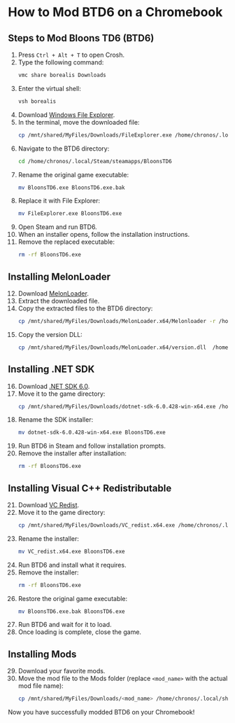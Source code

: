 # How to Mod BTD6 on a Chromebook

## Steps to Mod Bloons TD6 (BTD6)

1. Press `Ctrl + Alt + T` to open Crosh.
2. Type the following command:
   ```sh
   vmc share borealis Downloads
   ```
3. Enter the virtual shell:
   ```sh
   vsh borealis
   ```
4. Download [Windows File Explorer](https://windows-file-explorer.en.softonic.com/download).
5. In the terminal, move the downloaded file:
   ```sh
   cp /mnt/shared/MyFiles/Downloads/FileExplorer.exe /home/chronos/.local/Steam/steamapps/BloonsTD6
   ```
6. Navigate to the BTD6 directory:
   ```sh
   cd /home/chronos/.local/Steam/steamapps/BloonsTD6
   ```
7. Rename the original game executable:
   ```sh
   mv BloonsTD6.exe BloonsTD6.exe.bak
   ```
8. Replace it with File Explorer:
   ```sh
   mv FileExplorer.exe BloonsTD6.exe
   ```
9. Open Steam and run BTD6.
10. When an installer opens, follow the installation instructions.
11. Remove the replaced executable:
    ```sh
    rm -rf BloonsTD6.exe
    ```

## Installing MelonLoader

12. Download [MelonLoader](https://github.com/LavaGang/MelonLoader/releases/latest/download/MelonLoader.x64.zip).
13. Extract the downloaded file.
14. Copy the extracted files to the BTD6 directory:
    ```sh
    cp /mnt/shared/MyFiles/Downloads/MelonLoader.x64/Melonloader -r /home/chronos/.local/Steam/steamapps/BloonsTD6
    ```
15. Copy the version DLL:
    ```sh
    cp /mnt/shared/MyFiles/Downloads/MelonLoader.x64/version.dll  /home/chronos/.local/Steam/steamapps/BloonsTD6
    ```

## Installing .NET SDK

16. Download [.NET SDK 6.0](https://dotnet.microsoft.com/en-us/download/dotnet/thank-you/sdk-6.0.428-windows-x64-installer).
17. Move it to the game directory:
    ```sh
    cp /mnt/shared/MyFiles/Downloads/dotnet-sdk-6.0.428-win-x64.exe /home/chronos/.local/Steam/steamapps/BloonsTD6
    ```
18. Rename the SDK installer:
    ```sh
    mv dotnet-sdk-6.0.428-win-x64.exe BloonsTD6.exe
    ```
19. Run BTD6 in Steam and follow installation prompts.
20. Remove the installer after installation:
    ```sh
    rm -rf BloonsTD6.exe
    ```

## Installing Visual C++ Redistributable

21. Download [VC Redist](https://aka.ms/vs/16/release/vc_redist.x64.exe).
22. Move it to the game directory:
    ```sh
    cp /mnt/shared/MyFiles/Downloads/VC_redist.x64.exe /home/chronos/.local/Steam/steamapps/BloonsTD6
    ```
23. Rename the installer:
    ```sh
    mv VC_redist.x64.exe BloonsTD6.exe
    ```
24. Run BTD6 and install what it requires.
25. Remove the installer:
    ```sh
    rm -rf BloonsTD6.exe
    ```
26. Restore the original game executable:
    ```sh
    mv BloonsTD6.exe.bak BloonsTD6.exe
    ```
27. Run BTD6 and wait for it to load.
28. Once loading is complete, close the game.

## Installing Mods

29. Download your favorite mods.
30. Move the mod file to the Mods folder (replace `<mod_name>` with the actual mod file name):
    ```sh
    cp /mnt/shared/MyFiles/Downloads/<mod_name> /home/chronos/.local/share/Steam/steamapps/common/BloonsTD6/Mods
    ```

Now you have successfully modded BTD6 on your Chromebook!

